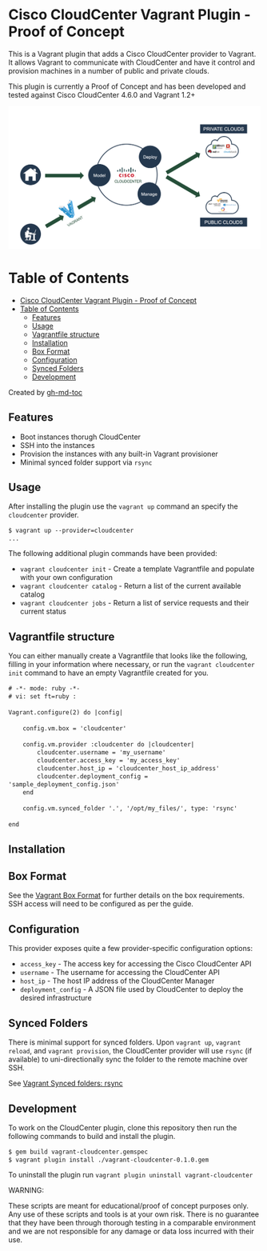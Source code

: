 # Cisco CloudCenter Vagrant Plugin - Proof of Concept

This is a Vagrant plugin that adds a Cisco CloudCenter provider to Vagrant. It allows Vagrant to communicate with CloudCenter and have it control and provision machines in a number of public and private clouds. 

This plugin is currently a Proof of Concept and has been developed and tested against Cisco CloudCenter 4.6.0 and Vagrant 1.2+

![alt tag](https://github.com/conmurphy/vagrant-cloudcenter/blob/master/images/overview.png)

Table of Contents
=================

   * [Cisco CloudCenter Vagrant Plugin - Proof of Concept](#cisco-cloudcenter-vagrant-plugin---proof-of-concept)
   * [Table of Contents](#table-of-contents)
      * [Features](#features)
      * [Usage](#usage)
      * [Vagrantfile structure](#vagrantfile-structure)
      * [Installation](#installation)
      * [Box Format](#box-format)
      * [Configuration](#configuration)
      * [Synced Folders](#synced-folders)
      * [Development](#development)
      
Created by [gh-md-toc](https://github.com/ekalinin/github-markdown-toc)

## Features

* Boot instances thorugh CloudCenter
* SSH into the instances
* Provision the instances with any built-in Vagrant provisioner
* Minimal synced folder support via `rsync`

## Usage

After installing the plugin use the `vagrant up` command an specify the `cloudcenter`  provider.

```
$ vagrant up --provider=cloudcenter
...
```

The following additional plugin commands have been provided:

* `vagrant cloudcenter init` - Create a template Vagrantfile and populate with your own configuration
* `vagrant cloudcenter catalog` - Return a list of the current available catalog 
* `vagrant cloudcenter jobs` - Return a list of service requests and their current status

## Vagrantfile structure 

You can either manually create a Vagrantfile that looks like the following, filling in
your information where necessary, or run the `vagrant cloudcenter init` command to have an empty Vagrantfile created for you.

```
# -*- mode: ruby -*-
# vi: set ft=ruby :

Vagrant.configure(2) do |config|

	config.vm.box = 'cloudcenter'
 
	config.vm.provider :cloudcenter do |cloudcenter|
		cloudcenter.username = 'my_username'
		cloudcenter.access_key = 'my_access_key'
		cloudcenter.host_ip = 'cloudcenter_host_ip_address'
		cloudcenter.deployment_config = 'sample_deployment_config.json'
	end
  
  	config.vm.synced_folder '.', '/opt/my_files/', type: 'rsync'

end
```

## Installation

## Box Format

See the [Vagrant Box Format]( https://www.vagrantup.com/docs/boxes/base.html ) for further details on the box requirements. SSH access will need to be configured as per the guide.


## Configuration

This provider exposes quite a few provider-specific configuration options:

* `access_key` - The access key for accessing the Cisco CloudCenter API
* `username` - The username for accessing the  CloudCenter API
* `host_ip` - The host IP address of the CloudCenter Manager
* `deployment_config` - A JSON file used by CloudCenter to deploy the desired infrastructure

## Synced Folders

There is minimal support for synced folders. Upon `vagrant up`,
`vagrant reload`, and `vagrant provision`, the CloudCenter provider will use
`rsync` (if available) to uni-directionally sync the folder to
the remote machine over SSH.

See [Vagrant Synced folders: rsync](https://docs.vagrantup.com/v2/synced-folders/rsync.html)

## Development

To work on the CloudCenter plugin, clone this repository then run the following commands to build and install the plugin.

```
$ gem build vagrant-cloudcenter.gemspec
$ vagrant plugin install ./vagrant-cloudcenter-0.1.0.gem
```

To uninstall the plugin run `vagrant plugin uninstall vagrant-cloudcenter`

WARNING:

These scripts are meant for educational/proof of concept purposes only. Any use of these scripts and tools is at your own risk. There is no guarantee that they have been through thorough testing in a comparable environment and we are not responsible for any damage or data loss incurred with their use.
